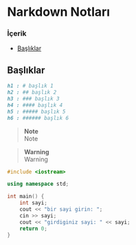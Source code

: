 # Narkdown Notları

### İçerik
- [Başlıklar](#başlıklar)

## Başlıklar
```md
h1 : # başlık 1
h2 : ## başlık 2
h3 : ### başlık 3
h4 : #### başlık 4
h5 : ##### başlık 5
h6 : ###### başlık 6
```


> **Note** <br>
> Note

> **Warning** <br>
> Warning

```cpp
#include <iostream>

using namespace std;

int main() {
	int sayi;
	cout << "bir sayi girin: ";
	cin >> sayi;
	cout << "girdiginiz sayi: " << sayi;
	return 0;
}
```
